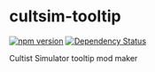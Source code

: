 # cultsim-tooltip

[![npm version][npm-badge]][npm-url]
[![Dependency Status][david-badge]][david-url]

Cultist Simulator tooltip mod maker

[npm-badge]: https://badge.fury.io/js/cultsim-tooltip.svg
[npm-url]: https://badge.fury.io/js/cultsim-tooltip
[david-badge]: https://david-dm.org/mihael-stormrage/cultsim-tooltip.svg
[david-url]: https://david-dm.org/mihael-stormrage/cultsim-tooltip
